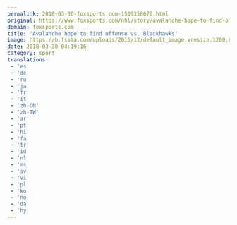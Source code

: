 ```yaml
---
permalink: 2018-03-30-foxsports.com-1519358670.html
original: https://www.foxsports.com/nhl/story/avalanche-hope-to-find-offense-vs-blackhawks-033018
domain: foxsports.com
title: 'Avalanche hope to find offense vs. Blackhawks'
image: https://b.fssta.com/uploads/2016/12/default_image.vresize.1200.630.high.0.png
date: 2018-03-30 04:19:16
category: sport
translations: 
 - 'es'
 - 'de'
 - 'ru'
 - 'ja'
 - 'fr'
 - 'it'
 - 'zh-CN'
 - 'zh-TW'
 - 'ar'
 - 'pt'
 - 'hi'
 - 'fa'
 - 'tr'
 - 'id'
 - 'nl'
 - 'ms'
 - 'sv'
 - 'vi'
 - 'pl'
 - 'ko'
 - 'no'
 - 'da'
 - 'hy'
---
```


